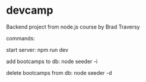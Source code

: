 # devcamp
Backend project from node.js course by Brad Traversy

commands:

start server: npm run dev

add bootcamps to db: node seeder -i

delete bootcamps from db: node seeder -d
